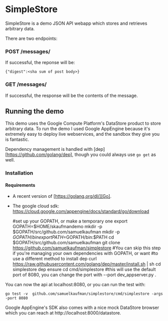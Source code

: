 # SimpleStore

SimpleStore is a demo JSON API webapp which stores and retrieves arbitrary data.

There are two endpoints:

### POST /messages/

  If successful, the reponse will be:

    {"digest":<sha sum of post body>}

### GET /messages/<sha sum>

If successful, the response will be the contents of the message.

## Running the demo

This demo uses the Google Compute Platform's DataStore product to store arbitrary data.
To run the demo I used Google AppEngine because it's extremely easy to deploy live webservices,
and the sandbox they give you is fantastic.

Dependency management is handled with [dep][https://github.com/golang/dep], though you could always use `go get` as well.


### Installation

#### Requirements

* A recent version of [https://golang.org/dl/][Go].
* The google cloud sdk: https://cloud.google.com/appengine/docs/standard/go/download

    #set up your GOPATH, or make a temporary one
    export GOPATH=$HOME/skaufmandemo
    mkdir -p $GOPATH/src/github.com/samuelkaufman
    mkdir -p $GOPATH/bin
    export PATH=$GOPATH/bin:$PATH
    cd $GOPATH/src/github.com/samuelkaufman
    git clone https://github.com/samuelkaufman/simplestore
    #You can skip this step if you're managing your own dependencies with GOPATH, or want
    #to use a different method to install dep
    curl https://raw.githubusercontent.com/golang/dep/master/install.sh | sh
    cd simplestore
    dep ensure
    cd cmd/simplestore
    #this will use the default port of 8080, you can change the port with --port
    dev_appserver.py .

You can now the api at localhost:8080, or you can run the test with:

    go test -v  github.com/samuelkaufman/simplestore/cmd/simplestore -args -port 8080

Google AppEngine's SDK also comes with a nice mock DataStore browser which you can reach at http://localhost:8000/datastore.
